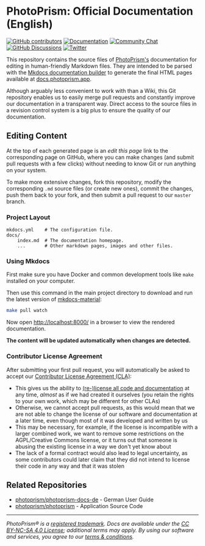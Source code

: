 PhotoPrism: Official Documentation (English)
============================================

[![GitHub contributors](https://img.shields.io/github/contributors/photoprism/photoprism-docs.svg)](https://github.com/photoprism/photoprism-docs/graphs/contributors/)
[![Documentation](https://img.shields.io/badge/read-the%20docs-4aa087.svg)][docs]
[![Community Chat](https://img.shields.io/badge/chat-on%20gitter-4aa087.svg)][chat]
[![GitHub Discussions](https://img.shields.io/badge/ask-%20on%20github-4d6a91.svg)][ask]
[![Twitter](https://img.shields.io/badge/follow-@photoprism_app-00acee.svg)][twitter]

This repository contains the source files of [PhotoPrism's](https://photoprism.app/) documentation for editing in human-friendly Markdown files.
They are intended to be parsed with the [Mkdocs documentation builder](https://www.mkdocs.org/) to generate the final HTML pages available at [docs.photoprism.app](https://docs.photoprism.app/).

Although arguably less convenient to work with than a Wiki, this Git repository enables us to easily merge pull requests and constantly improve our documentation in a transparent way.
Direct access to the source files in a revision control system is a big plus to ensure the quality of our documentation.

## Editing Content ##

At the top of each generated page is an *edit this page* link to the corresponding page on GitHub, where you can make changes (and submit pull requests with a few clicks) without needing to know Git or run anything on your system.

To make more extensive changes, fork this repository, modify the corresponding `.md` source files (or create new ones), commit the changes, push them back to your fork, and then submit a pull request to our `master` branch.

### Project Layout ###

    mkdocs.yml    # The configuration file.
    docs/
        index.md  # The documentation homepage.
        ...       # Other markdown pages, images and other files.

### Using Mkdocs ###

First make sure you have Docker and common development tools like `make` installed on your computer.

Then use this command in the main project directory to download and run the latest version of
[mkdocs-material](https://github.com/squidfunk/mkdocs-material):

```sh
make pull watch
```

Now open [http://localhost:8000/](http://localhost:8000/) in a browser to view the rendered documentation.

**The content will be updated automatically when changes are detected.**

### Contributor License Agreement ###

After submitting your first pull request, you will automatically be asked to accept our [Contributor License Agreement (CLA)](https://cla-assistant.io/photoprism/photoprism):

- This gives us the ability to [(re-)license all code and documentation](https://en.wikipedia.org/wiki/Software_relicensing) at any time, *almost* as if we had created it ourselves (you retain the rights to your own work, which may be different for other CLAs)
- Otherwise, we cannot accept pull requests, as this would mean that we are not able to change the license of our software and documentation at a later time, even though most of it was developed and written by us
- This may be necessary, for example, if the license is incompatible with a larger combined work, we want to remove some restrictions on the AGPL/Creative Commons license, or it turns out that someone is abusing the existing license in a way we don't yet know about
- The lack of a formal contract would also lead to legal uncertainty, as some contributors could later claim that they did not intend to license their code in any way and that it was stolen

## Related Repositories

- [photoprism/photoprism-docs-de](https://github.com/photoprism/photoprism-docs-de) - German User Guide
- [photoprism/photoprism](https://github.com/photoprism/photoprism) - Application Source Code

----

*PhotoPrism® is a [registered trademark](https://photoprism.app/trademark). Docs are available under the [CC BY-NC-SA 4.0 License](https://creativecommons.org/licenses/by-nc-sa/4.0/); additional terms may apply. By using our software and services, you agree to our [terms & conditions](https://photoprism.app/terms).*

[docs]: https://docs.photoprism.app/
[chat]: https://gitter.im/browseyourlife/community
[ask]: https://github.com/photoprism/photoprism/discussions
[twitter]: https://twitter.com/photoprism_app
